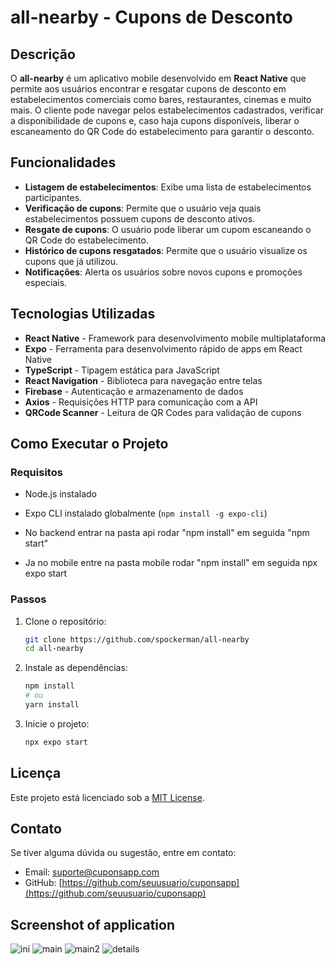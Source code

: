 # all-nearby -  Cupons de Desconto

## Descrição
O **all-nearby** é um aplicativo mobile desenvolvido em **React Native** que permite aos usuários encontrar e resgatar cupons de desconto em estabelecimentos comerciais como bares, restaurantes, cinemas e muito mais. O cliente pode navegar pelos estabelecimentos cadastrados, verificar a disponibilidade de cupons e, caso haja cupons disponíveis, liberar o escaneamento do QR Code do estabelecimento para garantir o desconto.

## Funcionalidades
- **Listagem de estabelecimentos**: Exibe uma lista de estabelecimentos participantes.
- **Verificação de cupons**: Permite que o usuário veja quais estabelecimentos possuem cupons de desconto ativos.
- **Resgate de cupons**: O usuário pode liberar um cupom escaneando o QR Code do estabelecimento.
- **Histórico de cupons resgatados**: Permite que o usuário visualize os cupons que já utilizou.
- **Notificações**: Alerta os usuários sobre novos cupons e promoções especiais.

## Tecnologias Utilizadas
- **React Native** - Framework para desenvolvimento mobile multiplataforma
- **Expo** - Ferramenta para desenvolvimento rápido de apps em React Native
- **TypeScript** - Tipagem estática para JavaScript
- **React Navigation** - Biblioteca para navegação entre telas
- **Firebase** - Autenticação e armazenamento de dados
- **Axios** - Requisições HTTP para comunicação com a API
- **QRCode Scanner** - Leitura de QR Codes para validação de cupons

## Como Executar o Projeto
### Requisitos
- Node.js instalado
- Expo CLI instalado globalmente (`npm install -g expo-cli`)
- No backend entrar na pasta api
rodar "npm install"
em seguida "npm start"

- Ja no mobile entre na pasta mobile
rodar "npm install"
em seguida npx expo start

### Passos
1. Clone o repositório:
   ```sh
   git clone https://github.com/spockerman/all-nearby
   cd all-nearby
   ```

2. Instale as dependências:
   ```sh
   npm install
   # ou
   yarn install
   ```

3. Inicie o projeto:
   ```sh
   npx expo start
   ```

## Licença
Este projeto está licenciado sob a [MIT License](LICENSE).

## Contato
Se tiver alguma dúvida ou sugestão, entre em contato:
- Email: suporte@cuponsapp.com
- GitHub: [https://github.com/seuusuario/cuponsapp](https://github.com/seuusuario/cuponsapp)

## Screenshot of application

![ini](https://github.com/user-attachments/assets/bbb28e32-12fd-481c-9f00-c1af19319a37)
![main](https://github.com/user-attachments/assets/e2dc3dea-de12-4dd4-ab94-3754336d910a)
![main2](https://github.com/user-attachments/assets/07934096-fa13-47cf-bc3c-ddd5513e5b1b)
![details](https://github.com/user-attachments/assets/79fdb3b5-a4db-4703-a4ab-3e57075dac3f)



